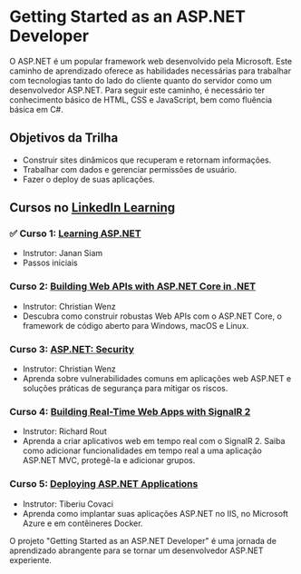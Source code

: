 # Getting Started as an ASP.NET Developer

O ASP.NET é um popular framework web desenvolvido pela Microsoft. Este caminho de aprendizado oferece as habilidades necessárias para trabalhar com tecnologias tanto do lado do cliente quanto do servidor como um desenvolvedor ASP.NET. Para seguir este caminho, é necessário ter conhecimento básico de HTML, CSS e JavaScript, bem como fluência básica em C#.

## Objetivos da Trilha

- Construir sites dinâmicos que recuperam e retornam informações.
- Trabalhar com dados e gerenciar permissões de usuário.
- Fazer o deploy de suas aplicações.

## Cursos no [LinkedIn Learning](https://www.linkedin.com/learning/paths/getting-started-as-an-asp-dot-net-developer)

### :white_check_mark: Curso 1: [Learning ASP.NET](1%20Learning%20ASPNET/README.md)
- Instrutor: Janan Siam
- Passos iniciais

###  Curso 2: [Building Web APIs with ASP.NET Core in .NET](2%20Building%20Web%20APIs%20with%20ASP.NET%20Core%20in%20.NET/README.md)
- Instrutor: Christian Wenz
- Descubra como construir robustas Web APIs com o ASP.NET Core, o framework de código aberto para Windows, macOS e Linux.

###  Curso 3: [ASP.NET: Security](3%20ASP.NET:%20Security/README.md)
- Instrutor: Christian Wenz
- Aprenda sobre vulnerabilidades comuns em aplicações web ASP.NET e soluções práticas de segurança para mitigar os riscos.

###  Curso 4: [Building Real-Time Web Apps with SignalR 2](4%20Building%20Real-Time%20Web%20Apps%20with%20SignalR%202/README.md)
- Instrutor: Richard Rout
- Aprenda a criar aplicativos web em tempo real com o SignalR 2. Saiba como adicionar funcionalidades em tempo real a uma aplicação ASP.NET MVC, protegê-la e adicionar grupos.

###  Curso 5: [Deploying ASP.NET Applications](5%20Deploying%20ASP.NET%20Applications/README.md)
- Instrutor: Tiberiu Covaci
- Aprenda como implantar suas aplicações ASP.NET no IIS, no Microsoft Azure e em contêineres Docker.


O projeto "Getting Started as an ASP.NET Developer" é uma jornada de aprendizado abrangente para se tornar um desenvolvedor ASP.NET experiente.


